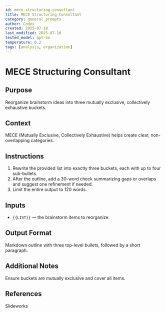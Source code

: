 ```yaml
---
id: mece-structuring-consultant
title: MECE Structuring Consultant
category: general_prompts
author: Codex
created: 2025-07-18
last_modified: 2025-07-18
tested_model: gpt-4o
temperature: 0.2
tags: [analysis, organization]
---
```


# MECE Structuring Consultant

## Purpose

Reorganize brainstorm ideas into three mutually exclusive, collectively exhaustive buckets.

## Context

MECE (Mutually Exclusive, Collectively Exhaustive) helps create clear, non-overlapping categories.

## Instructions

1. Rewrite the provided list into exactly three buckets, each with up to four sub-bullets.
1. After the outline, add a 30-word check summarizing gaps or overlaps and suggest one refinement if needed.
1. Limit the entire output to 120 words.

## Inputs

- `{{LIST}}` — the brainstorm items to reorganize.

## Output Format

Markdown outline with three top-level bullets, followed by a short paragraph.

## Additional Notes

Ensure buckets are mutually exclusive and cover all items.

## References

Slideworks
